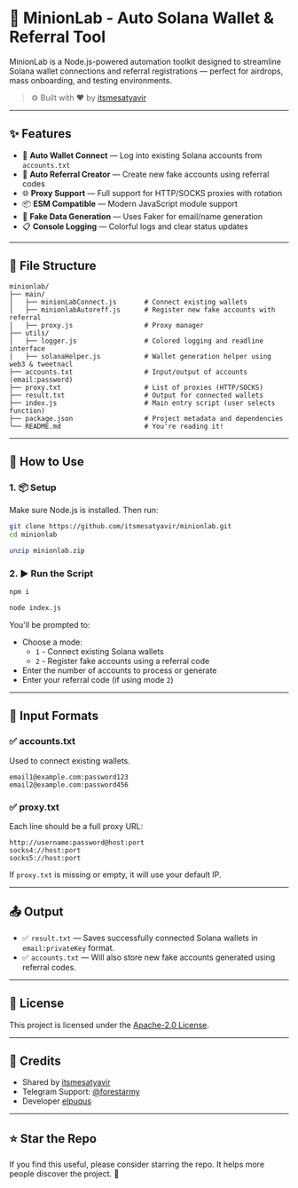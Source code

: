 # 🧠 MinionLab - Auto Solana Wallet & Referral Tool

MinionLab is a Node.js-powered automation toolkit designed to streamline Solana wallet connections and referral registrations — perfect for airdrops, mass onboarding, and testing environments.

> ⚙️ Built with ❤️ by [itsmesatyavir](https://github.com/itsmesatyavir)

---

## ✨ Features

- 🔐 **Auto Wallet Connect** — Log into existing Solana accounts from `accounts.txt`
- 👥 **Auto Referral Creator** — Create new fake accounts using referral codes
- 🌐 **Proxy Support** — Full support for HTTP/SOCKS proxies with rotation
- 📦 **ESM Compatible** — Modern JavaScript module support
- 🧪 **Fake Data Generation** — Uses Faker for email/name generation
- 📋 **Console Logging** — Colorful logs and clear status updates

---

## 📁 File Structure

```
minionlab/
├── main/
│   ├── minionLabConnect.js       # Connect existing wallets
│   ├── minionlabAutoreff.js      # Register new fake accounts with referral
│   ├── proxy.js                  # Proxy manager
├── utils/
│   ├── logger.js                 # Colored logging and readline interface
│   ├── solanaHelper.js           # Wallet generation helper using web3 & tweetnacl
├── accounts.txt                  # Input/output of accounts (email:password)
├── proxy.txt                     # List of proxies (HTTP/SOCKS)
├── result.txt                    # Output for connected wallets
├── index.js                      # Main entry script (user selects function)
├── package.json                  # Project metadata and dependencies
└── README.md                     # You're reading it!
```

---

## 🚀 How to Use

### 1. 📦 Setup 

Make sure Node.js is installed. Then run:

```bash
git clone https://github.com/itsmesatyavir/minionlab.git
cd minionlab
```
```bash
unzip minionlab.zip
```


### 2. ▶️ Run the Script
```bash
npm i
```

```bash
node index.js
```

You'll be prompted to:

- Choose a mode:
  - `1` - Connect existing Solana wallets
  - `2` - Register fake accounts using a referral code
- Enter the number of accounts to process or generate
- Enter your referral code (if using mode `2`)

---

## 🧪 Input Formats

### ✅ accounts.txt

Used to connect existing wallets.

```
email1@example.com:password123
email2@example.com:password456
```

### ✅ proxy.txt

Each line should be a full proxy URL:

```
http://username:password@host:port
socks4://host:port
socks5://host:port
```

If `proxy.txt` is missing or empty, it will use your default IP.

---

## 📤 Output

- ✅ `result.txt` — Saves successfully connected Solana wallets in `email:privateKey` format.
- ✅ `accounts.txt` — Will also store new fake accounts generated using referral codes.

---

## 📄 License

This project is licensed under the [Apache-2.0 License](LICENSE).

---

## 🤝 Credits

- Shared by [itsmesatyavir](https://github.com/itsmesatyavir)
- Telegram Support: [@forestarmy](https://t.me/forestarmy)
- Developer [elpuqus](https://t.me/elpuqus)
---

## ⭐️ Star the Repo

If you find this useful, please consider starring the repo. It helps more people discover the project. 💙
